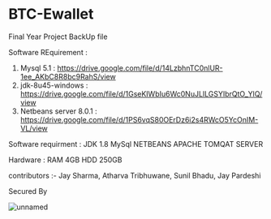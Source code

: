 # BTC-Ewallet
Final Year Project BackUp file 

Software REquirement :  

1)  Mysql 5.1 :  https://drive.google.com/file/d/14LzbhnTC0nlUR-1ee_AKbC8R8bc9RahS/view
2)  jdk-8u45-windows : https://drive.google.com/file/d/1GseKIWbIu6Wc0NuJLlLGSYIbrQtO_YlQ/view
3)  Netbeans server 8.0.1 : https://drive.google.com/file/d/1PS6vqS80OErDz6i2s4RWcO5YcOnIM-VL/view

Software requirment :
JDK 1.8
MySql
NETBEANS
APACHE TOMQAT SERVER

Hardware :
RAM 4GB
HDD 250GB


contributors :- Jay Sharma,  Atharva Tribhuwane, Sunil Bhadu, Jay Pardeshi

Secured By 

![unnamed](https://user-images.githubusercontent.com/46397588/165705328-92327993-15af-4767-9a78-b0d480d48604.png)
